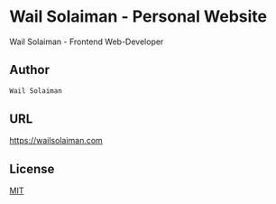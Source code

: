 # Wail Solaiman - Personal Website

Wail Solaiman - Frontend Web-Developer

## Author

```bash
Wail Solaiman
```

## URL

https://wailsolaiman.com

## License

[MIT](https://wailsolaiman.com)
